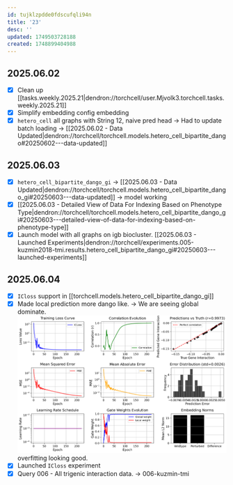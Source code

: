 ```yaml
---
id: tujklzpdde0fdscufqli94n
title: '23'
desc: ''
updated: 1749503728188
created: 1748899404988
---
```

## 2025.06.02

- [x] Clean up [[tasks.weekly.2025.21|dendron://torchcell/user.Mjvolk3.torchcell.tasks.weekly.2025.21]]
- [x] Simplify embedding config embedding
- [x] `hetero_cell` all graphs with String 12, naive pred head → Had to update batch loading → [[2025.06.02 - Data Updated|dendron://torchcell/torchcell.models.hetero_cell_bipartite_dango#20250602---data-updated]]

## 2025.06.03

- [x] `hetero_cell_bipartite_dango_gi`  → [[2025.06.03 - Data Updated|dendron://torchcell/torchcell.models.hetero_cell_bipartite_dango_gi#20250603---data-updated]] → model working
- [x] [[2025.06.03 - Detailed View of Data For Indexing Based on Phenotype Type|dendron://torchcell/torchcell.models.hetero_cell_bipartite_dango_gi#20250603---detailed-view-of-data-for-indexing-based-on-phenotype-type]]
- [x] Launch model with all graphs on igb biocluster. [[2025.06.03 - Launched Experiments|dendron://torchcell/experiments.005-kuzmin2018-tmi.results.hetero_cell_bipartite_dango_gi#20250603---launched-experiments]]

## 2025.06.04

- [x] `ICloss` support in [[torchcell.models.hetero_cell_bipartite_dango_gi]]
- [x] Made local prediction more dango like. →  We are seeing global dominate. ![](./assets/images/hetero_cell_bipartite_dango_gi_training_2025-06-04-19-49-43/training_epoch_0221.png) overfitting looking good.
- [x] Launched `ICloss` experiment
- [x] Query 006 - All trigenic interaction data. → 006-kuzmin-tmi
